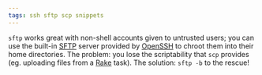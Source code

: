 ```yaml
---
tags: ssh sftp scp snippets
---
```


`sftp` works great with non-shell accounts given to untrusted users; you can use the built-in [SFTP](/wiki/SFTP) server provided by [OpenSSH](/wiki/OpenSSH) to chroot them into their home directories. The problem: you lose the scriptability that `scp` provides (eg. uploading files from a [Rake](/wiki/Rake) task). The solution: `sftp -b` to the rescue!
